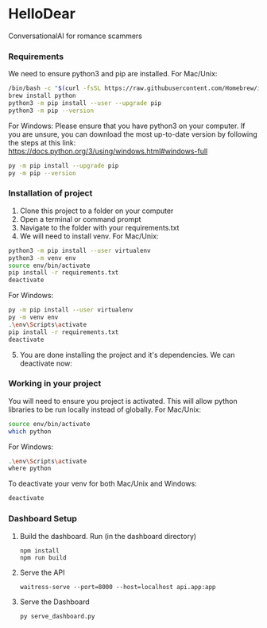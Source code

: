 # HelloDear
ConversationalAI for romance scammers

### Requirements
We need to ensure python3 and pip are installed.
For Mac/Unix:
```sh
/bin/bash -c "$(curl -fsSL https://raw.githubusercontent.com/Homebrew/install/HEAD/install.sh)"
brew install python
python3 -m pip install --user --upgrade pip
python3 -m pip --version
```

For Windows:
Please ensure that you have python3 on your computer. If you are unsure, you can download the most up-to-date version by following the steps at this link: https://docs.python.org/3/using/windows.html#windows-full
```sh
py -m pip install --upgrade pip
py -m pip --version
```

### Installation of project
1) Clone this project to a folder on your computer
2) Open a terminal or command prompt
3) Navigate to the folder with your requirements.txt
4) We will need to install venv.
For Mac/Unix:
```sh
python3 -m pip install --user virtualenv
python3 -m venv env
source env/bin/activate
pip install -r requirements.txt
deactivate
```

For Windows:
```sh
py -m pip install --user virtualenv
py -m venv env
.\env\Scripts\activate
pip install -r requirements.txt
deactivate
```
5) You are done installing the project and it's dependencies. We can deactivate now:

### Working in your project
You will need to ensure you project is activated. This will allow python libraries to be run locally instead of globally.
For Mac/Unix:
```sh
source env/bin/activate
which python
```

For Windows:
```sh
.\env\Scripts\activate
where python
```

To deactivate your venv for both Mac/Unix and Windows:
```sh
deactivate
```

### Dashboard Setup
1. Build the dashboard. Run (in the dashboard directory)
    ```
    npm install
    npm run build
    ```
2. Serve the API
    ```
    waitress-serve --port=8000 --host=localhost api.app:app
    ```
3. Serve the Dashboard
    ```
    py serve_dashboard.py
    ```
